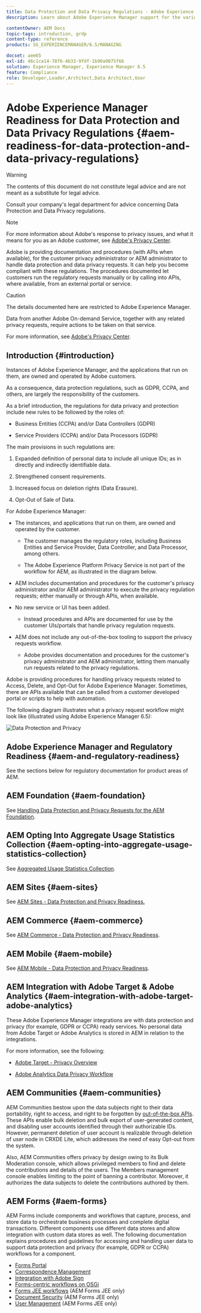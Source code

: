 ```yaml
---
title: Data Protection and Data Privacy Regulations - Adobe Experience Manager Readiness
description: Learn about Adobe Experience Manager support for the various Data Protection and Data Privacy Regulations. It includes the EU General Data Protection Regulation (GDPR), the California Consumer Privacy Act and how to comply when implementing a new AEM project. 

contentOwner: AEM Docs
topic-tags: introduction, grdp
content-type: reference
products: SG_EXPERIENCEMANAGER/6.5/MANAGING

docset: aem65
exl-id: 46c1ca14-78f6-4b33-9fdf-1b90a9875f66
solution: Experience Manager, Experience Manager 6.5
feature: Compliance
role: Developer,Leader,Architect,Data Architect,User
---
```

# Adobe Experience Manager Readiness for Data Protection and Data Privacy Regulations {#aem-readiness-for-data-protection-and-data-privacy-regulations}

>[!WARNING]
>
>The contents of this document do not constitute legal advice and are not meant as a substitute for legal advice. 
>
>Consult your company's legal department for advice concerning Data Protection and Data Privacy regulations. 

>[!NOTE]
>
>For more information about Adobe's response to privacy issues, and what it means for you as an Adobe customer, see [Adobe's Privacy Center](https://www.adobe.com/privacy.html). 

Adobe is providing documentation and procedures (with APIs when available), for the customer privacy administrator or AEM administrator to handle data protection and data privacy requests. It can help you become compliant with these regulations. The procedures documented let customers run the regulatory requests manually or by calling into APIs, where available, from an external portal or service. 

>[!CAUTION]
>
>The details documented here are restricted to Adobe Experience Manager. 
>
>Data from another Adobe On-demand Service, together with any related privacy requests, require actions to be taken on that service.
>
>For more information, see [Adobe's Privacy Center](https://www.adobe.com/privacy.html).

## Introduction {#introduction}

Instances of Adobe Experience Manager, and the applications that run on them, are owned and operated by Adobe customers.

As a consequence, data protection regulations, such as GDPR, CCPA, and others, are largely the responsibility of the customers.

As a brief introduction, the regulations for data privacy and protection include new rules to be followed by the roles of:

* Business Entities (CCPA) and/or Data Controllers (GDPR) 

* Service Providers (CCPA) and/or Data Processors (GDPR) 

The main provisions in such regulations are:

1. Expanded definition of personal data to include all unique IDs; as in directly and indirectly identifiable data.

2. Strengthened consent requirements.

3. Increased focus on deletion rights (Data Erasure).

4. Opt-Out of Sale of Data.

For Adobe Experience Manager:

* The instances, and applications that run on them, are owned and operated by the customer. 

  * The customer manages the regulatory roles, including Business Entities and Service Provider, Data Controller, and Data Processor, among others. 

  * The Adobe Experience Platform Privacy Service is not part of the workflow for AEM, as illustrated in the diagram below. 

* AEM includes documentation and procedures for the customer's privacy administrator and/or AEM administrator to execute the privacy regulation requests; either manually or through APIs, when available.

* No new service or UI has been added.

  * Instead procedures and APIs are documented for use by the customer UIs/portals that handle privacy regulation requests.

* AEM does not include any out-of-the-box tooling to support the privacy requests workflow. 

  * Adobe provides documentation and procedures for the customer's privacy administrator and AEM administrator, letting them manually run requests related to the privacy regulations.

Adobe is providing procedures for handling privacy requests related to Access, Delete, and Opt-Out for Adobe Experience Manager. Sometimes, there are APIs available that can be called from a customer developed portal or scripts to help with automation.

The following diagram illustrates what a privacy request workflow might look like (illustrated using Adobe Experience Manager 6.5):

![Data Protection and Privacy](assets/data-protection-and-privacy-01.png)

## Adobe Experience Manager and Regulatory Readiness {#aem-and-regulatory-readiness}

See the sections below for regulatory documentation for product areas of AEM.

## AEM Foundation {#aem-foundation}

See [Handling Data Protection and Privacy Requests for the AEM Foundation](/help/sites-administering/handling-gdpr-requests-for-aem-platform.md).

## AEM Opting Into Aggregate Usage Statistics Collection {#aem-opting-into-aggregate-usage-statistics-collection}

See [Aggregated Usage Statistics Collection](/help/sites-deploying/opt-in-aggregated-usage-statistics.md).

## AEM Sites {#aem-sites}

See [AEM Sites - Data Protection and Privacy Readiness.](/help/sites-administering/gdpr-compliance-sites.md)

## AEM Commerce {#aem-commerce}

See [AEM Commerce - Data Protection and Privacy Readiness](/help/sites-administering/gdpr-compliance-commerce.md).

## AEM Mobile {#aem-mobile}

See [AEM Mobile - Data Protection and Privacy Readiness](/help/mobile/aem-mobile-gdpr-compliance.md).

## AEM Integration with Adobe Target & Adobe Analytics {#aem-integration-with-adobe-target-adobe-analytics}

These Adobe Experience Manager integrations are with data protection and privacy (for example, GDPR or CCPA) ready services. No personal data from Adobe Target or Adobe Analytics is stored in AEM in relation to the integrations.

For more information, see the following:

* [Adobe Target - Privacy Overview](https://developer.adobe.com/target/before-implement/privacy/cmp-privacy-and-general-data-protection-regulation/?lang=en)  

* [Adobe Analytics Data Privacy Workflow](https://experienceleague.adobe.com/docs/analytics/admin/admin-tools/data-governance/an-gdpr-workflow.html)

## AEM Communities {#aem-communities}

AEM Communities bestow upon the data subjects right to their data portability, right to access, and right to be forgotten by [out-of-the-box APIs](/help/communities/user-ugc-management-service.md). These APIs enable bulk deletion and bulk export of user-generated content, and disabling user accounts identified through their authorizable IDs. However, permanent deletion of user account is realizable through deletion of user node in CRXDE Lite, which addresses the need of easy Opt-out from the system.

Also, AEM Communities offers privacy by design owing to its Bulk Moderation console, which allows privileged members to find and delete the contributions and details of the users. The Members management console enables limiting to the point of banning a contributor. Moreover, it authorizes the data subjects to delete the contributions authored by them.

## AEM Forms {#aem-forms}

AEM Forms include components and workflows that capture, process, and store data to orchestrate business processes and complete digital transactions. Different components use different data stores and allow integration with custom data stores as well. The following documentation explains procedures and guidelines for accessing and handling user data to support data protection and privacy (for example, GDPR or CCPA) workflows for a component.

* [Forms Portal](/help/forms/using/forms-portal-handling-user-data.md)
* [Correspondence Management](/help/forms/using/correspondence-management-handling-user-data.md)
* [Integration with Adobe Sign](/help/forms/using/integration-adobe-sign-handling-user-data.md)
* [Forms-centric workflows on OSGi](/help/forms/using/forms-workflow-osgi-handling-user-data.md)
* [Forms JEE workflows](/help/forms/using/forms-workflow-jee-handling-user-data.md) (AEM Forms JEE only)
* [Document Security](/help/forms/using/document-security-handling-user-data.md) (AEM Forms JEE only)
* [User Management](/help/forms/using/user-management-handling-user-data.md) (AEM Forms JEE only)
